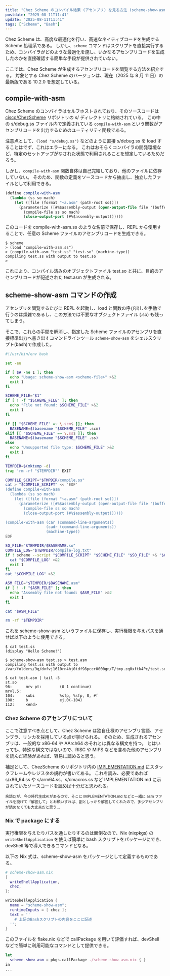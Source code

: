 ```yaml
---
title: "Chez Scheme のコンパイル結果 (アセンブリ) を見る方法 (scheme-show-asm)"
postdate: "2025-08-11T11:41"
update: "2025-08-11T11:41"
tags: ["Scheme", "Bash"]
---
```


Chez Scheme は、高度な最適化を行い、高速なネイティブコードを生成する Scheme 処理系である。
しかし、`scheme` コマンドはスクリプトを直接実行するため、コンパイラがどのような最適化を施し、いかなるアセンブリコードを生成したのかを直接確認する簡単な手段が提供されていない。

ここでは、Chez Scheme が生成するアセンブリコードを閲覧する方法を紹介する。
対象とする Chez Scheme のバージョンは、現在（2025 年 8 月 11 日）の最新版である 10.2.0 を想定している。

## compile-with-asm

Chez Scheme のコンパイラはセルフホストされており、そのソースコードは [cisco/ChezScheme](https://github.com/cisco/ChezScheme) リポジトリの s/ ディレクトリに格納されている。
この中の s/debug.ss ファイル内で定義されている `compile-with-asm` という関数がアセンブリコードを出力するためのユーティリティ関数である。

注意点として、`(load "s/debug.ss")` などのように直接 s/debug.ss を load することはでず、これはエラーになる。
これはおそらくコンパイラの開発環境など、特定のセットアップがなされた状態で利用されることを想定しているためだろう。

しかし、`compile-with-asm` 関数自体は自己完結しており、他のファイルに依存していない。
そのため、関数の定義をソースコードから抽出し、独立したファイルとして利用できる。

```scheme
(define compile-with-asm
  (lambda (ss so mach)
    (let ([file (format "~a.asm" (path-root so))])
      (parameterize ([#%$assembly-output (open-output-file file '(buffered replace))])
        (compile-file ss so mach)
        (close-output-port (#%$assembly-output))))))
```

このコードを compile-with-asm.ss のような名前で保存し、REPL から使用することで、任意の Scheme ファイルのアセンブリコードを生成できる。

```console
$ scheme
> (load "compile-with-asm.ss")
> (compile-with-asm "test.ss" "test.so" (machine-type))
compiling test.ss with output to test.so
>
```

これにより、コンパイル済みのオブジェクトファイル test.so と共に、目的のアセンブリコードが記述された test.asm が生成される。

## scheme-show-asm コマンドの作成

アセンブリを閲覧するたびに REPL を起動し、load と関数の呼び出しを手動で行うのは煩雑であるし、この方法では不要なオブジェクトファイル (.so) も残ってしまう。

そこで、これらの手間を解消し、指定した Scheme ファイルのアセンブリを直接標準出力へ書き出すコマンドラインツール `scheme-show-asm` をシェルスクリプト(bash)で作成した。

```bash
#!/usr/bin/env bash

set -eu

if [ $# -ne 1 ]; then
  echo "Usage: scheme-show-asm <scheme-file>" >&2
  exit 1
fi

SCHEME_FILE="$1"
if [ ! -f "$SCHEME_FILE" ]; then
  echo "File not found: $SCHEME_FILE" >&2
  exit 1
fi

if [[ "$SCHEME_FILE" =~ \.scm$ ]]; then
  BASENAME=$(basename "$SCHEME_FILE" .scm)
elif [[ "$SCHEME_FILE" =~ \.ss$ ]]; then
  BASENAME=$(basename "$SCHEME_FILE" .ss)
else
  echo "Unsupported file type: $SCHEME_FILE" >&2
  exit 1
fi

TEMPDIR=$(mktemp -d)
trap 'rm -rf "$TEMPDIR"' EXIT

COMPILE_SCRIPT="$TMPDIR/compile.ss"
cat > "$COMPILE_SCRIPT" << 'EOF'
(define compile-with-asm
  (lambda (ss so mach)
    (let ([file (format "~a.asm" (path-root so))])
      (parameterize ([#%$assembly-output (open-output-file file '(buffered replace))])
        (compile-file ss so mach)
        (close-output-port (#%$assembly-output))))))

(compile-with-asm (car (command-line-arguments))
                  (cadr (command-line-arguments))
                  (machine-type))
EOF

SO_FILE="$TEMPDIR/$BASENAME.so"
COMPILE_LOG="$TEMPDIR/compile-log.txt"
if ! scheme --script "$COMPILE_SCRIPT" "$SCHEME_FILE" "$SO_FILE" >& "$COMPILE_LOG"; then
  cat "$COMPILE_LOG" >&2
  exit 1
fi
cat "$COMPILE_LOG" >&2

ASM_FILE="$TEMPDIR/$BASENAME.asm"
if [ ! -f "$ASM_FILE" ]; then
  echo "Assembly file not found: $ASM_FILE" >&2
  exit 1
fi

cat "$ASM_FILE"

rm -rf "$TEMPDIR"
```

これを scheme-show-asm というファイルに保存し、実行権限を与えパスを通せば以下のように使用できる。

```console
$ cat test.ss
(display "Hello Scheme!")

$ scheme-show-asm test.ss > test.asm
compiling test.ss with output to /var/folders/9q/dvfvj1610rn4hj0tdf98pccr0000gn/T/tmp.zq0xftk4Pc/test.so

$ cat test.asm | tail -5
st.so
96:      mrv pt:        (0 1 continue)
mrvl.5:
104:     subi           %sfp, %sfp, 8, #f
108:     b              ej.0(-104)
112:     <end>
```

### Chez Scheme のアセンブリについて

ここで注意すべき点として、Chez Scheme は独自仕様のアセンブリ言語、アセンブラ、リンカを採用している点が挙げられる。
そのため、生成されるアセンブリは、一般的な x86-64 や AArch64 のそれとは異なる構文を持つ。
とはいっても、特殊な構文ではないので、RISC や MIPS などを含めた他のアセンブリを読んだ経験があれば、容易に読めると思う。

補足として、ChezScheme のリポジトリ内の [IMPLEMENTATION.md](https://github.com/cisco/ChezScheme/blob/6f80b4f2f8a6308ead9deeb5f6d0b514d40888e6/IMPLEMENTATION.md) にスタックフレームやレジスタの規約が書いてある。
これを読み、必要であれば s/x86_64.ss や s/arm64.ss、s/cmacros.ss など IMPLEMENTATION.md に示されていたソースコードを読めば十分だと思われる。

<small>
余談だが、今の時代生成AIがあるので、そこに IMPLEMENTATION.md などと一緒に asm ファイルを投げて「解説して」とお願いすれば、割としっかり解説してくれたので、多少アセンブリが読めなくても大丈夫だと思う...
</small>

### Nix で package にする

実行権限を与えたりパスを通したりするのは面倒なので、Nix (nixpkgs) の `writeShellApplication` を使えば簡単に bash スクリプトをパッケージにでき、devShell 等で導入できるコマンドとなる。

以下の Nix 式は、scheme-show-asm をパッケージとして定義するものである。

```nix
# scheme-show-asm.nix
{
  writeShellApplication,
  chez,
}:

writeShellApplication {
  name = "scheme-show-asm";
  runtimeInputs = [ chez ];
  text = ''
    # 上記のBashスクリプトの内容をここに記述
  '';
}
```

このファイルを flake.nix などで callPackage を用いて評価すれば、devShell などで簡単に利用可能なコマンドとして提供できる。

```nix
let
  scheme-show-asm = pkgs.callPackage ./scheme-show-asm.nix { }
in
...
```
